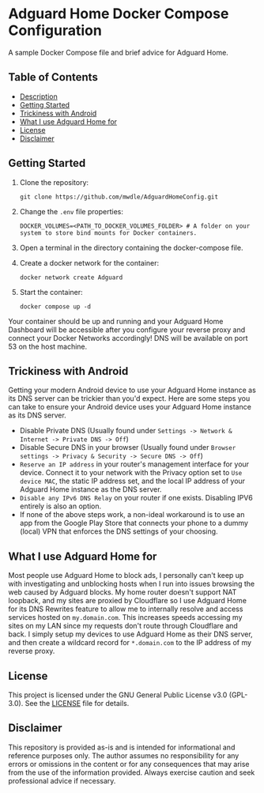 # Adguard Home Docker Compose Configuration  

A sample Docker Compose file and brief advice for Adguard Home.  

## Table of Contents  

* [Description](#adguard-home-docker-compose-configuration)  
* [Getting Started](#getting-started)  
* [Trickiness with Android](#trickiness-with-android)  
* [What I use Adguard Home for](#what-i-use-adguard-home-for)  
* [License](#license)  
* [Disclaimer](#disclaimer)  

## Getting Started  

1. Clone the repository:  

    ```shell
    git clone https://github.com/mwdle/AdguardHomeConfig.git
    ```  

2. Change the ```.env``` file properties:  

    ```properties
    DOCKER_VOLUMES=<PATH_TO_DOCKER_VOLUMES_FOLDER> # A folder on your system to store bind mounts for Docker containers.
    ```  

3. Open a terminal in the directory containing the docker-compose file.  
4. Create a docker network for the container:  

    ```shell
    docker network create Adguard
    ```  

5. Start the container:  

    ```shell
    docker compose up -d
    ```  

Your container should be up and running and your Adguard Home Dashboard will be accessible after you configure your reverse proxy and connect your Docker Networks accordingly! DNS will be available on port 53 on the host machine.  

## Trickiness with Android  

Getting your modern Android device to use your Adguard Home instance as its DNS server can be trickier than you'd expect. Here are some steps you can take to ensure your Android device uses your Adguard Home instance as its DNS server.  

* Disable Private DNS (Usually found under ```Settings -> Network & Internet -> Private DNS -> Off```)  
* Disable Secure DNS in your browser (Usually found under ```Browser settings -> Privacy & Security -> Secure DNS -> Off```)  
* ```Reserve an IP address``` in your router's management interface for your device. Connect it to your network with the Privacy option set to ```Use device MAC```, the static IP address set, and the local IP address of your Adguard Home instance as the DNS server.  
* ```Disable any IPv6 DNS Relay``` on your router if one exists. Disabling IPV6 entirely is also an option.  
* If none of the above steps work, a non-ideal workaround is to use an app from the Google Play Store that connects your phone to a dummy (local) VPN that enforces the DNS settings of your choosing.  

## What I use Adguard Home for  

Most people use Adguard Home to block ads, I personally can't keep up with investigating and unblocking hosts when I run into issues browsing the web caused by Adguard blocks. My home router doesn't support NAT loopback, and my sites are proxied by Cloudflare so I use Adguard Home for its DNS Rewrites feature to allow me to internally resolve and access services hosted on ```my.domain.com```. This increases speeds accessing my sites on my LAN since my requests don't route through Cloudflare and back. I simply setup my devices to use Adguard Home as their DNS server, and then create a wildcard record for ```*.domain.com``` to the IP address of my reverse proxy.  

## License  

This project is licensed under the GNU General Public License v3.0 (GPL-3.0). See the [LICENSE](LICENSE.txt) file for details.  

## Disclaimer  

This repository is provided as-is and is intended for informational and reference purposes only. The author assumes no responsibility for any errors or omissions in the content or for any consequences that may arise from the use of the information provided. Always exercise caution and seek professional advice if necessary.  
